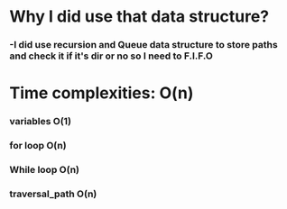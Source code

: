 # Why I did use that data structure?
### -I did use recursion and Queue data structure to store paths and check it if it's dir or no so I need to F.I.F.O


# Time complexities: O(n)
### variables O(1)
### for loop O(n)
### While loop O(n)
### traversal_path O(n)

